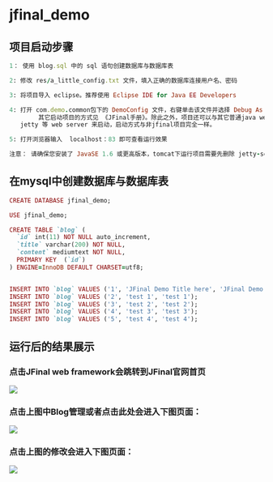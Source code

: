 # jfinal_demo

## 项目启动步骤
```ruby
1： 使用 blog.sql 中的 sql 语句创建数据库与数据库表

2: 修改 res/a_little_config.txt 文件，填入正确的数据库连接用户名、密码

3: 将项目导入 eclipse。推荐使用 Eclipse IDE for Java EE Developers

4: 打开 com.demo.common包下的 DemoConfig 文件，右键单击该文件并选择 Debug As ---> Java Application。
        其它启动项目的方式见 《JFinal手册》。除此之外，项目还可以与其它普通java web 项目一样使用 tomcat
   jetty 等 web server 来启动，启动方式与非jfinal项目完全一样。

5: 打开浏览器输入  localhost：83 即可查看运行效果

注意： 请确保您安装了 JavaSE 1.6 或更高版本，tomcat下运行项目需要先删除 jetty-server-xxx.jar，否则会有冲突
```

## 在mysql中创建数据库与数据库表
```ruby
CREATE DATABASE jfinal_demo;

USE jfinal_demo;

CREATE TABLE `blog` (
  `id` int(11) NOT NULL auto_increment,
  `title` varchar(200) NOT NULL,
  `content` mediumtext NOT NULL,
  PRIMARY KEY  (`id`)
) ENGINE=InnoDB DEFAULT CHARSET=utf8;


INSERT INTO `blog` VALUES ('1', 'JFinal Demo Title here', 'JFinal Demo Content here');
INSERT INTO `blog` VALUES ('2', 'test 1', 'test 1');
INSERT INTO `blog` VALUES ('3', 'test 2', 'test 2');
INSERT INTO `blog` VALUES ('4', 'test 3', 'test 3');
INSERT INTO `blog` VALUES ('5', 'test 4', 'test 4');
```
## 运行后的结果展示

### 点击JFinal web framework会跳转到JFinal官网首页
![](https://github.com/wang911205/jfinal_demo/blob/master/1.png)

### 点击上图中Blog管理或者点击此处会进入下图页面：
![](https://github.com/wang911205/jfinal_demo/blob/master/2.png)

### 点击上图的修改会进入下图页面：
![](https://github.com/wang911205/jfinal_demo/blob/master/3.png)
